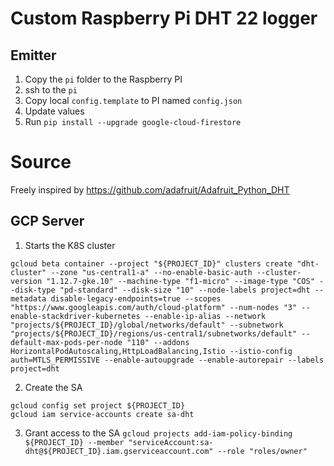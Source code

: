 # Custom Raspberry Pi DHT 22 logger
## Emitter
1. Copy the `pi` folder to the Raspberry PI
2. ssh to the `pi`
3. Copy local `config.template` to PI named `config.json`
4. Update values
5. Run `pip install --upgrade google-cloud-firestore`

# Source
Freely inspired by https://github.com/adafruit/Adafruit_Python_DHT

## GCP Server
1. Starts the K8S cluster
```
gcloud beta container --project "${PROJECT_ID}" clusters create "dht-cluster" --zone "us-central1-a" --no-enable-basic-auth --cluster-version "1.12.7-gke.10" --machine-type "f1-micro" --image-type "COS" --disk-type "pd-standard" --disk-size "10" --node-labels project=dht --metadata disable-legacy-endpoints=true --scopes "https://www.googleapis.com/auth/cloud-platform" --num-nodes "3" --enable-stackdriver-kubernetes --enable-ip-alias --network "projects/${PROJECT_ID}/global/networks/default" --subnetwork "projects/${PROJECT_ID}/regions/us-central1/subnetworks/default" --default-max-pods-per-node "110" --addons HorizontalPodAutoscaling,HttpLoadBalancing,Istio --istio-config auth=MTLS_PERMISSIVE --enable-autoupgrade --enable-autorepair --labels project=dht
```
2. Create the SA
```
gcloud config set project ${PROJECT_ID}
gcloud iam service-accounts create sa-dht
```
3. Grant access to the SA
`gcloud projects add-iam-policy-binding ${PROJECT_ID} --member "serviceAccount:sa-dht@${PROJECT_ID}.iam.gserviceaccount.com" --role "roles/owner"`
